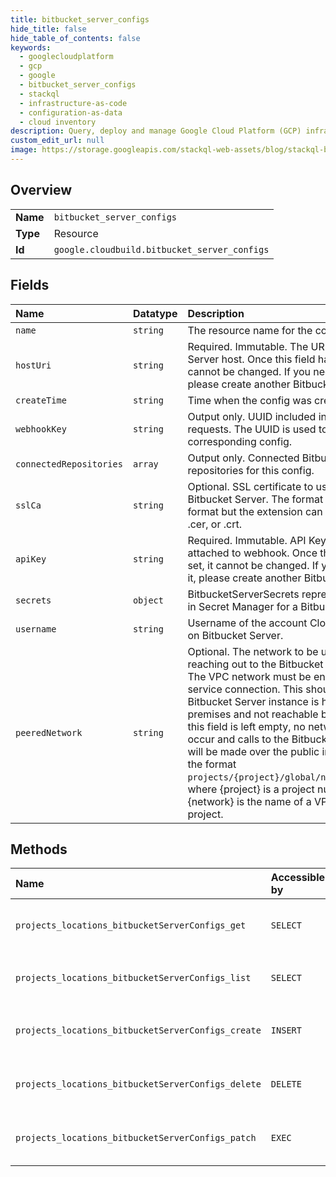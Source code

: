 ```yaml
---
title: bitbucket_server_configs
hide_title: false
hide_table_of_contents: false
keywords:
  - googlecloudplatform
  - gcp
  - google
  - bitbucket_server_configs
  - stackql
  - infrastructure-as-code
  - configuration-as-data
  - cloud inventory
description: Query, deploy and manage Google Cloud Platform (GCP) infrastructure and resources using SQL
custom_edit_url: null
image: https://storage.googleapis.com/stackql-web-assets/blog/stackql-blog-post-featured-image.png
---
```

  
    

## Overview
<table><tbody>
<tr><td><b>Name</b></td><td><code>bitbucket_server_configs</code></td></tr>
<tr><td><b>Type</b></td><td>Resource</td></tr>
<tr><td><b>Id</b></td><td><code>google.cloudbuild.bitbucket_server_configs</code></td></tr>
</tbody></table>

## Fields
| Name | Datatype | Description |
|:-----|:---------|:------------|
| `name` | `string` | The resource name for the config. |
| `hostUri` | `string` | Required. Immutable. The URI of the Bitbucket Server host. Once this field has been set, it cannot be changed. If you need to change it, please create another BitbucketServerConfig. |
| `createTime` | `string` | Time when the config was created. |
| `webhookKey` | `string` | Output only. UUID included in webhook requests. The UUID is used to look up the corresponding config. |
| `connectedRepositories` | `array` | Output only. Connected Bitbucket Server repositories for this config. |
| `sslCa` | `string` | Optional. SSL certificate to use for requests to Bitbucket Server. The format should be PEM format but the extension can be one of .pem, .cer, or .crt. |
| `apiKey` | `string` | Required. Immutable. API Key that will be attached to webhook. Once this field has been set, it cannot be changed. If you need to change it, please create another BitbucketServerConfig. |
| `secrets` | `object` | BitbucketServerSecrets represents the secrets in Secret Manager for a Bitbucket Server. |
| `username` | `string` | Username of the account Cloud Build will use on Bitbucket Server. |
| `peeredNetwork` | `string` | Optional. The network to be used when reaching out to the Bitbucket Server instance. The VPC network must be enabled for private service connection. This should be set if the Bitbucket Server instance is hosted on-premises and not reachable by public internet. If this field is left empty, no network peering will occur and calls to the Bitbucket Server instance will be made over the public internet. Must be in the format `projects/{project}/global/networks/{network}`, where {project} is a project number or id and {network} is the name of a VPC network in the project. |
## Methods
| Name | Accessible by | Required Params | Description |
|:-----|:--------------|:----------------|:------------|
| `projects_locations_bitbucketServerConfigs_get` | `SELECT` | `name` | Retrieve a `BitbucketServerConfig`. This API is experimental. |
| `projects_locations_bitbucketServerConfigs_list` | `SELECT` | `parent` | List all `BitbucketServerConfigs` for a given project. This API is experimental. |
| `projects_locations_bitbucketServerConfigs_create` | `INSERT` | `parent` | Creates a new `BitbucketServerConfig`. This API is experimental. |
| `projects_locations_bitbucketServerConfigs_delete` | `DELETE` | `name` | Delete a `BitbucketServerConfig`. This API is experimental. |
| `projects_locations_bitbucketServerConfigs_patch` | `EXEC` | `name` | Updates an existing `BitbucketServerConfig`. This API is experimental. |
